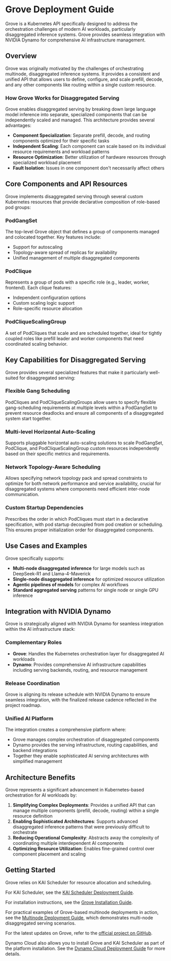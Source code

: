 # Grove Deployment Guide

Grove is a Kubernetes API specifically designed to address the orchestration challenges of modern AI workloads, particularly disaggregated inference systems. Grove provides seamless integration with NVIDIA Dynamo for comprehensive AI infrastructure management.

## Overview

Grove was originally motivated by the challenges of orchestrating multinode, disaggregated inference systems. It provides a consistent and unified API that allows users to define, configure, and scale prefill, decode, and any other components like routing within a single custom resource.

### How Grove Works for Disaggregated Serving

Grove enables disaggregated serving by breaking down large language model inference into separate, specialized components that can be independently scaled and managed. This architecture provides several advantages:

- **Component Specialization**: Separate prefill, decode, and routing components optimized for their specific tasks
- **Independent Scaling**: Each component can scale based on its individual resource requirements and workload patterns
- **Resource Optimization**: Better utilization of hardware resources through specialized workload placement
- **Fault Isolation**: Issues in one component don't necessarily affect others

## Core Components and API Resources

Grove implements disaggregated serving through several custom Kubernetes resources that provide declarative composition of role-based pod groups:

### PodGangSet
The top-level Grove object that defines a group of components managed and colocated together. Key features include:
- Support for autoscaling
- Topology-aware spread of replicas for availability
- Unified management of multiple disaggregated components

### PodClique
Represents a group of pods with a specific role (e.g., leader, worker, frontend). Each clique features:
- Independent configuration options
- Custom scaling logic support
- Role-specific resource allocation

### PodCliqueScalingGroup
A set of PodCliques that scale and are scheduled together, ideal for tightly coupled roles like prefill leader and worker components that need coordinated scaling behavior.

## Key Capabilities for Disaggregated Serving

Grove provides several specialized features that make it particularly well-suited for disaggregated serving:

### Flexible Gang Scheduling
PodCliques and PodCliqueScalingGroups allow users to specify flexible gang-scheduling requirements at multiple levels within a PodGangSet to prevent resource deadlocks and ensure all components of a disaggregated system start together.

### Multi-level Horizontal Auto-Scaling
Supports pluggable horizontal auto-scaling solutions to scale PodGangSet, PodClique, and PodCliqueScalingGroup custom resources independently based on their specific metrics and requirements.

### Network Topology-Aware Scheduling
Allows specifying network topology pack and spread constraints to optimize for both network performance and service availability, crucial for disaggregated systems where components need efficient inter-node communication.

### Custom Startup Dependencies
Prescribes the order in which PodCliques must start in a declarative specification, with pod startup decoupled from pod creation or scheduling. This ensures proper initialization order for disaggregated components.

## Use Cases and Examples

Grove specifically supports:

- **Multi-node disaggregated inference** for large models such as DeepSeek-R1 and Llama-4-Maverick
- **Single-node disaggregated inference** for optimized resource utilization
- **Agentic pipelines of models** for complex AI workflows
- **Standard aggregated serving** patterns for single node or single GPU inference

## Integration with NVIDIA Dynamo

Grove is strategically aligned with NVIDIA Dynamo for seamless integration within the AI infrastructure stack:

### Complementary Roles
- **Grove**: Handles the Kubernetes orchestration layer for disaggregated AI workloads
- **Dynamo**: Provides comprehensive AI infrastructure capabilities including serving backends, routing, and resource management

### Release Coordination
Grove is aligning its release schedule with NVIDIA Dynamo to ensure seamless integration, with the finalized release cadence reflected in the project roadmap.

### Unified AI Platform
The integration creates a comprehensive platform where:
- Grove manages complex orchestration of disaggregated components
- Dynamo provides the serving infrastructure, routing capabilities, and backend integrations
- Together they enable sophisticated AI serving architectures with simplified management

## Architecture Benefits

Grove represents a significant advancement in Kubernetes-based orchestration for AI workloads by:

1. **Simplifying Complex Deployments**: Provides a unified API that can manage multiple components (prefill, decode, routing) within a single resource definition
2. **Enabling Sophisticated Architectures**: Supports advanced disaggregated inference patterns that were previously difficult to orchestrate
3. **Reducing Operational Complexity**: Abstracts away the complexity of coordinating multiple interdependent AI components
4. **Optimizing Resource Utilization**: Enables fine-grained control over component placement and scaling

## Getting Started

Grove relies on KAI Scheduler for resource allocation and scheduling.

For KAI Scheduler, see the [KAI Scheduler Deployment Guide](kai_scheduler.md).

For installation instructions, see the [Grove Installation Guide](https://github.com/NVIDIA/grove/blob/main/docs/installation.md).

For practical examples of Grove-based multinode deployments in action, see the [Multinode Deployment Guide](multinode-deployment.md), which demonstrates multi-node disaggregated serving scenarios.

For the latest updates on Grove, refer to the [official project on GitHub](https://github.com/NVIDIA/grove).

Dynamo Cloud also allows you to install Grove and KAI Scheduler as part of the platform installation. See the [Dynamo Cloud Deployment Guide](dynamo_cloud.md) for more details.